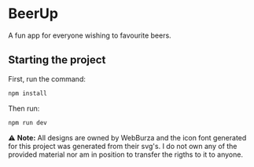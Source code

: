 # BeerUp 
A fun app for everyone wishing to favourite beers.

## Starting the project

First, run the command:
```bash
npm install
```

Then run:
```bash
npm run dev
```

:warning: **Note:** All designs are owned by WebBurza and the icon font generated for this project was generated from their svg's. I do not own any of the provided material nor am in position to transfer the rigths to it to anyone.